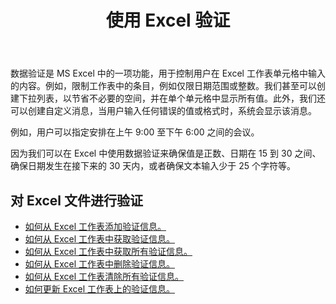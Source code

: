 ﻿---
title: 使用 Excel 验证
second_title: Documen
linktitle: 验证
type: docs
url: /zh/validations/
keywords: Working with validations on an Excel file
description: Aspose.Cells Cloud REST API 支持对 Excel 文件进行验证。SDK 支持多种开发语言，包括 Android、C#、Go、Java、NodeJS、Perl、PHP、Python、Ruby 和 Swift。
weight: 100
kwords: Excel, Office 云, REST API, 电子表格, PDF, CSV, Json, Markdown, 验证
---
数据验证是 MS Excel 中的一项功能，用于控制用户在 Excel 工作表单元格中输入的内容。例如，限制工作表中的条目，例如仅限日期范围或整数。我们甚至可以创建下拉列表，以节省不必要的空间，并在单个单元格中显示所有值。此外，我们还可以创建自定义消息，当用户输入任何错误的值或格式时，系统会显示该消息。

例如，用户可以指定安排在上午 9:00 至下午 6:00 之间的会议。

因为我们可以在 Excel 中使用数据验证来确保值是正数、日期在 15 到 30 之间、确保日期发生在接下来的 30 天内，或者确保文本输入少于 25 个字符等。

## 对 Excel 文件进行验证

- [如何从 Excel 工作表添加验证信息。](/cells/zh/validations/delete/)
- [如何从 Excel 工作表中获取验证信息。](/cells/zh/validations/get/)
- [如何从 Excel 工作表中获取所有验证信息。](/cells/zh/validations/get-all/)
- [如何从 Excel 工作表中删除验证信息。](/cells/zh/validations/delete/)
- [如何从 Excel 工作表清除所有验证信息。](/cells/zh/validations/clear/)
- [如何更新 Excel 工作表上的验证信息。](/cells/zh/validations/update/)
